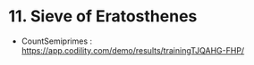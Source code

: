 # 11. Sieve of Eratosthenes
- CountSemiprimes : https://app.codility.com/demo/results/trainingTJQAHG-FHP/


